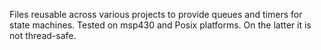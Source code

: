 Files reusable across various projects to provide queues and timers for state machines.
Tested on msp430 and Posix platforms. On the latter it is not thread-safe.
